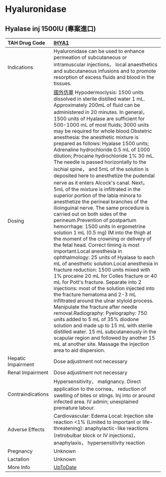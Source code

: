 # Hyaluronidase

## Hyalase inj 1500IU (專案進口)

| TAH Drug Code      | [IHYA1](https://www.tahsda.org.tw/drugs/hissearch.php?drug_code=IHYA1)                                                                                                                                                                                                                                                                                                                                                                                                                                                                                                                                                                                                                                                                                                                                                                                                                                                                                                                                                                                                                                                                                                                                                                                                                                                                                                                                                                                                                                                                                                                                                                                                                                                                                                                               |
|:-------------------|:-----------------------------------------------------------------------------------------------------------------------------------------------------------------------------------------------------------------------------------------------------------------------------------------------------------------------------------------------------------------------------------------------------------------------------------------------------------------------------------------------------------------------------------------------------------------------------------------------------------------------------------------------------------------------------------------------------------------------------------------------------------------------------------------------------------------------------------------------------------------------------------------------------------------------------------------------------------------------------------------------------------------------------------------------------------------------------------------------------------------------------------------------------------------------------------------------------------------------------------------------------------------------------------------------------------------------------------------------------------------------------------------------------------------------------------------------------------------------------------------------------------------------------------------------------------------------------------------------------------------------------------------------------------------------------------------------------------------------------------------------------------------------------------------------------|
| Indications        | Hyaluronidase can be used to enhance permeation of subcutaneous or intramuscular injections， local anaesthetics and subcutaneous infusions and to promote resorption of excess fluids and blood in the tissues.                                                                                                                                                                                                                                                                                                                                                                                                                                                                                                                                                                                                                                                                                                                                                                                                                                                                                                                                                                                                                                                                                                                                                                                                                                                                                                                                                                                                                                                                                                                                                                                     |
| Dosing             | [國外仿單](https://gp2u.com.au/static/pdf/H/HYALASE-PI.pdf) Hypodermoclysis: 1500 units dissolved in sterile distilled water 1 mL. Approximately 200mL of fluid can be administered in 20 minutes. In general， 1500 units of Hyalase are sufficient for 500-1000 mL of most fluids; 3000 units may be required for whole blood.Obstetric anesthesia: the anesthetic mixture is prepared as follows: Hyalase 1500 units; Adrenaline hydrochloride 0.5 mL of 1000 dilution; Procaine hydrochloride 1% 30 mL. The needle is passed horizontally to the ischial spine， and 5mL of the solution is deposited here to anesthetize the pudendal nerve as it enters Alcock's canal. Next， 5mL of the mixture is infiltrated in the superior portion of the labia minora to anesthetize the perineal branches of the ilioinguinal nerve. The same procedure is carried out on both sides of the perineum.Prevention of postpartum hemorrhage: 1500 units in ergometrine solution 1 mL (0.5 mg) IM into the thigh at the moment of the crowning or delivery of the fetal head. Correct timing is most important.Local anesthesia in ophthalmology: 25 units of Hyalase to each mL of anesthetic solution.Local anesthesia in fracture reduction: 1500 units mixed with 1% procaine 20 mL for Colles fracture or 40 mL for Pott's fracture. Separate into 2 injections: most of the solution injected into the fracture hematoma and 2-3 mL infiltrated around the ulnar styloid process. Manipulate the fracture after needle removal.Radiography: Pyelography: 750 units added to 5 mL of 35% diodone solution and made up to 15 mL with sterile distilled water. 15 mL subcutaneously in the scapular region and followed by another 15 mL at another site. Massage the injection area to aid dispersion. |
| Hepatic Impairment | Dose adjustment not necessary                                                                                                                                                                                                                                                                                                                                                                                                                                                                                                                                                                                                                                                                                                                                                                                                                                                                                                                                                                                                                                                                                                                                                                                                                                                                                                                                                                                                                                                                                                                                                                                                                                                                                                                                                                        |
| Renal Impairment   | Dose adjustment not necessary                                                                                                                                                                                                                                                                                                                                                                                                                                                                                                                                                                                                                                                                                                                                                                                                                                                                                                                                                                                                                                                                                                                                                                                                                                                                                                                                                                                                                                                                                                                                                                                                                                                                                                                                                                        |
| Contraindications  | Hypersensitivity， malignancy. Direct application to the cornea， reduction of swelling of bites or stings. Inj into or around infected area. IV admin; unexplained premature labour.                                                                                                                                                                                                                                                                                                                                                                                                                                                                                                                                                                                                                                                                                                                                                                                                                                                                                                                                                                                                                                                                                                                                                                                                                                                                                                                                                                                                                                                                                                                                                                                                                |
| Adverse Effects    | Cardiovascular: Edema Local: Injection site reaction <1% (Limited to important or life-threatening): anaphylactic-like reactions (retrobulbar block or IV injections)， anaphylaxis， hypersensitivity reaction                                                                                                                                                                                                                                                                                                                                                                                                                                                                                                                                                                                                                                                                                                                                                                                                                                                                                                                                                                                                                                                                                                                                                                                                                                                                                                                                                                                                                                                                                                                                                                                      |
| Pregnancy          | Unknown                                                                                                                                                                                                                                                                                                                                                                                                                                                                                                                                                                                                                                                                                                                                                                                                                                                                                                                                                                                                                                                                                                                                                                                                                                                                                                                                                                                                                                                                                                                                                                                                                                                                                                                                                                                              |
| Lactation          | Unknown                                                                                                                                                                                                                                                                                                                                                                                                                                                                                                                                                                                                                                                                                                                                                                                                                                                                                                                                                                                                                                                                                                                                                                                                                                                                                                                                                                                                                                                                                                                                                                                                                                                                                                                                                                                              |
| More Info          | [UpToDate](https://www.uptodate.com/contents/hyaluronidase-drug-information)                                                                                                                                                                                                                                                                                                                                                                                                                                                                                                                                                                                                                                                                                                                                                                                                                                                                                                                                                                                                                                                                                                                                                                                                                                                                                                                                                                                                                                                                                                                                                                                                                                                                                                                         |

